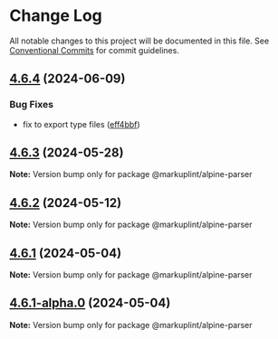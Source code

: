 # Change Log

All notable changes to this project will be documented in this file.
See [Conventional Commits](https://conventionalcommits.org) for commit guidelines.

## [4.6.4](https://github.com/markuplint/markuplint/compare/@markuplint/alpine-parser@4.6.3...@markuplint/alpine-parser@4.6.4) (2024-06-09)

### Bug Fixes

- fix to export type files ([eff4bbf](https://github.com/markuplint/markuplint/commit/eff4bbfd127574809dc5e15d7cafe87699758ee0))

## [4.6.3](https://github.com/markuplint/markuplint/compare/@markuplint/alpine-parser@4.6.2...@markuplint/alpine-parser@4.6.3) (2024-05-28)

**Note:** Version bump only for package @markuplint/alpine-parser

## [4.6.2](https://github.com/markuplint/markuplint/compare/@markuplint/alpine-parser@4.6.1...@markuplint/alpine-parser@4.6.2) (2024-05-12)

**Note:** Version bump only for package @markuplint/alpine-parser

## [4.6.1](https://github.com/markuplint/markuplint/compare/@markuplint/alpine-parser@4.6.1-alpha.0...@markuplint/alpine-parser@4.6.1) (2024-05-04)

**Note:** Version bump only for package @markuplint/alpine-parser

## [4.6.1-alpha.0](https://github.com/markuplint/markuplint/compare/@markuplint/alpine-parser@4.6.0...@markuplint/alpine-parser@4.6.1-alpha.0) (2024-05-04)

**Note:** Version bump only for package @markuplint/alpine-parser

